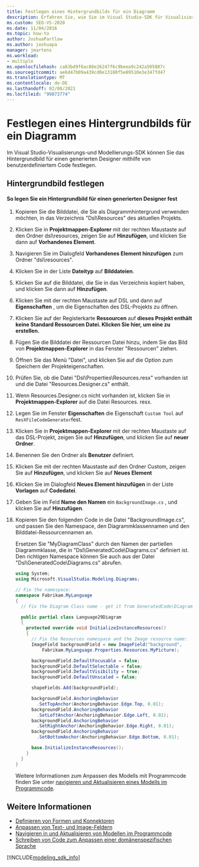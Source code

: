 ```yaml
---
title: Festlegen eines Hintergrundbilds für ein Diagramm
description: Erfahren Sie, wie Sie im Visual Studio-SDK für Visualisierung und Modellierung das Hintergrundbild für einen generierten Designer mithilfe von benutzerdefiniertem Code festlegen können.
ms.custom: SEO-VS-2020
ms.date: 11/04/2016
ms.topic: how-to
author: JoshuaPartlow
ms.author: joshuapa
manager: jmartens
ms.workload:
- multiple
ms.openlocfilehash: ca83bd9f6ac88e26247f6c9beea9c242a505887c
ms.sourcegitcommit: ae6d47b09a439cd0e13180f5e89510e3e347fd47
ms.translationtype: MT
ms.contentlocale: de-DE
ms.lasthandoff: 02/08/2021
ms.locfileid: "99873774"
---
```

# <a name="setting-a-background-image-on-a-diagram"></a>Festlegen eines Hintergrundbilds für ein Diagramm
Im Visual Studio-Visualisierungs-und Modellierungs-SDK können Sie das Hintergrundbild für einen generierten Designer mithilfe von benutzerdefiniertem Code festlegen.

## <a name="setting-the-background-image"></a>Hintergrundbild festlegen

#### <a name="to-set-a-background-image-for-a-generated-designer"></a>So legen Sie ein Hintergrundbild für einen generierten Designer fest

1. Kopieren Sie die Bilddatei, die Sie als Diagrammhintergrund verwenden möchten, in das Verzeichnis "Dsl\Resources" des aktuellen Projekts.

2. Klicken Sie in **Projektmappen-Explorer** mit der rechten Maustaste auf den Ordner dsl\resources, zeigen Sie auf **Hinzufügen**, und klicken Sie dann auf **Vorhandenes Element**.

3. Navigieren Sie im Dialogfeld **Vorhandenes Element hinzufügen** zum Ordner "dsl\resources".

4. Klicken Sie in der Liste **Dateityp** auf **Bilddateien**.

5. Klicken Sie auf die Bilddatei, die Sie in das Verzeichnis kopiert haben, und klicken Sie dann auf **Hinzufügen**.

6. Klicken Sie mit der rechten Maustaste auf DSL und dann auf **Eigenschaften** , um die Eigenschaften des DSL-Projekts zu öffnen.

7. Klicken Sie auf der Registerkarte **Ressourcen** auf **dieses Projekt enthält keine Standard Ressourcen Datei. Klicken Sie hier, um eine zu erstellen.**

8. Fügen Sie die Bilddatei der Ressourcen Datei hinzu, indem Sie das Bild von **Projektmappen-Explorer** in das Fenster "Ressourcen" ziehen.

9. Öffnen Sie das Menü "Datei", und klicken Sie auf die Option zum Speichern der Projekteigenschaften.

10. Prüfen Sie, ob die Datei "Dsl\Properties\Resources.resx" vorhanden ist und die Datei "Resources.Designer.cs" enthält.

11. Wenn Resources.Designer.cs nicht vorhanden ist, klicken Sie in **Projektmappen-Explorer** auf die Datei Resources. resx.

12. Legen Sie im Fenster **Eigenschaften** die Eigenschaft `Custom Tool` auf `ResXFileCodeGenerator`fest.

13. Klicken Sie in **Projektmappen-Explorer** mit der rechten Maustaste auf das DSL-Projekt, zeigen Sie auf **Hinzufügen**, und klicken Sie auf **neuer Ordner**.

14. Benennen Sie den Ordner als **Benutzer** definiert.

15. Klicken Sie mit der rechten Maustaste auf den Ordner Custom, zeigen Sie auf **Hinzufügen**, und klicken Sie auf **Neues Element**

16. Klicken Sie im Dialogfeld **Neues Element hinzufügen** in der Liste **Vorlagen** auf **Codedatei**.

17. Geben Sie im Feld **Name den Namen** ein `BackgroundImage.cs` , und klicken Sie auf **Hinzufügen**.

18. Kopieren Sie den folgenden Code in die Datei "BackgroundImage.cs", und passen Sie den Namespace, den Diagrammklassennamen und den Bilddatei-Ressourcennamen an.

     Ersetzen Sie "MyDiagramClass" durch den Namen der partiellen Diagrammklasse, die in "Dsl\GeneratedCode\Diagrams.cs" definiert ist. Den richtigen Namespace können Sie auch aus der Datei "Dsl\GeneratedCode\Diagrams.cs" abrufen.

    ```csharp
    using System;
    using Microsoft.VisualStudio.Modeling.Diagrams;

    // Fix the namespace:
    namespace Fabrikam.MyLanguage
    {
      // Fix the Diagram Class name - get it from GeneratedCode\Diagram.cs

      public partial class Language29Diagram
      {
        protected override void InitializeInstanceResources()
        {
          // Fix the Resources namespace and the Image resource name:
          ImageField backgroundField = new ImageField("background",
              Fabrikam.MyLanguage.Properties.Resources.MyPicture);

          backgroundField.DefaultFocusable = false;
          backgroundField.DefaultSelectable = false;
          backgroundField.DefaultVisibility = true;
          backgroundField.DefaultUnscaled = false;

          shapeFields.Add(backgroundField);

          backgroundField.AnchoringBehavior
            .SetTopAnchor(AnchoringBehavior.Edge.Top, 0.01);
          backgroundField.AnchoringBehavior
            .SetLeftAnchor(AnchoringBehavior.Edge.Left, 0.01);
          backgroundField.AnchoringBehavior
            .SetRightAnchor(AnchoringBehavior.Edge.Right, 0.01);
          backgroundField.AnchoringBehavior
            .SetBottomAnchor(AnchoringBehavior.Edge.Bottom, 0.01);

          base.InitializeInstanceResources();
        }
      }
    }
    ```

     Weitere Informationen zum Anpassen des Modells mit Programmcode finden Sie unter [navigieren und Aktualisieren eines Modells im Programmcode](../modeling/navigating-and-updating-a-model-in-program-code.md).

## <a name="see-also"></a>Weitere Informationen

- [Definieren von Formen und Konnektoren](../modeling/defining-shapes-and-connectors.md)
- [Anpassen von Text- und Image-Feldern](../modeling/customizing-text-and-image-fields.md)
- [Navigieren in und Aktualisieren von Modellen im Programmcode](../modeling/navigating-and-updating-a-model-in-program-code.md)
- [Schreiben von Code zum Anpassen einer domänenspezifischen Sprache](../modeling/writing-code-to-customise-a-domain-specific-language.md)

[!INCLUDE[modeling_sdk_info](includes/modeling_sdk_info.md)]
